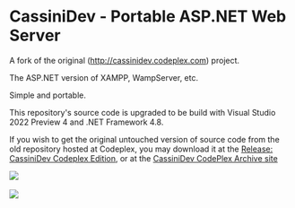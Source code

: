 # CassiniDev - Portable ASP.NET Web Server
A fork of the original (http://cassinidev.codeplex.com) project.

The ASP.NET version of XAMPP, WampServer, etc.

Simple and portable.

This repository's source code is upgraded to be build with Visual Studio 2022 Preview 4 and .NET Framework 4.8.

If you wish to get the original untouched version of source code from the old repository hosted at Codeplex, you may download it at the [Release: CassiniDev Codeplex Edition](https://github.com/adriancs2/CassiniDev/releases/tag/codeplex), or at the [CassiniDev CodePlex Archive site](https://archive.codeplex.com/?p=cassinidev)

<img src="https://github.com/adriancs2/CassiniDev/blob/main/documentation/main_screen.png?raw=true" /><br />
<br />
<img src="https://github.com/adriancs2/CassiniDev/blob/main/documentation/log_viewer.png?raw=true" />
